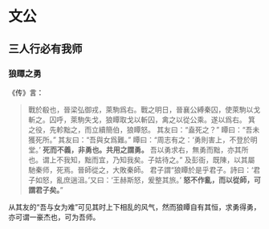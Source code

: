 # 文公

## 三人行必有我师

### 狼瞫之勇
《传》言：

> 戰於殽也，晉梁弘御戎，萊駒爲右。戰之明日，晉襄公縛秦囚，使萊駒以戈斬之。囚呼，萊駒失戈，狼瞫取戈以斬囚，禽之以從公乘。遂以爲右。
> 箕之役，先軫黜之，而立續簡伯，狼瞫怒。
> 其友曰：“盍死之？”
> 瞫曰：“吾未獲死所。”
> 其友曰：“吾與女爲難。”
> 瞫曰：“周志有之：‘勇則害上，不登於明堂。’ **死而不義，非勇也。共用之謂勇。** 吾以勇求右，無勇而黜，亦其所也。谓上不我知，黜而宜，乃知我矣。子姑待之。”
> 及彭衙，既陳，以其屬馳秦师，死焉。晉師從之，大敗秦師。
> 君子謂“狼瞫於是乎君子。詩曰：‘君子如怒，亂庶遄沮。’又曰：‘王赫斯怒，爰整其旅。’ **怒不作亂，而以從師，可謂君子矣。**”

从其友的“吾与女为难”可见其时上下相乱的风气，然而狼瞫自有其恒，求勇得勇，亦可谓一豪杰也，可为吾师。

